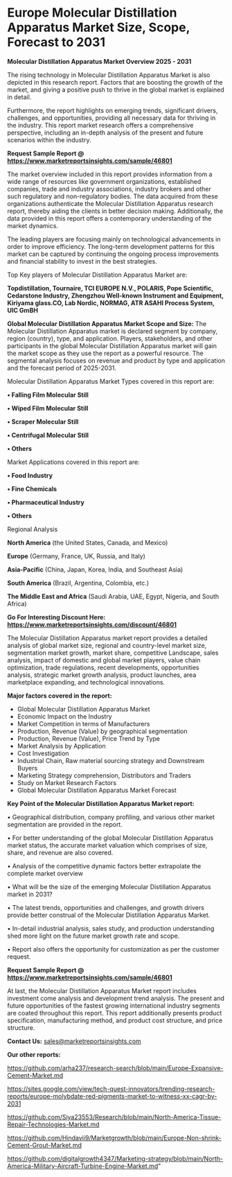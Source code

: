 # Europe Molecular Distillation Apparatus Market Size, Scope, Forecast to 2031

<Strong> Molecular Distillation Apparatus Market Overview 2025 - 2031</strong>

The rising technology in Molecular Distillation Apparatus Market is also depicted in this research report. Factors that are boosting the growth of the market, and giving a positive push to thrive in the global market is explained in detail.

Furthermore, the report highlights on emerging trends, significant drivers, challenges, and opportunities, providing all necessary data for thriving in the industry. This report market research offers a comprehensive perspective, including an in-depth analysis of the present and future scenarios within the industry.

<strong>Request Sample Report @ <a href=https://www.marketreportsinsights.com/sample/46801>https://www.marketreportsinsights.com/sample/46801</a></strong>

The market overview included in this report provides information from a wide range of resources like government organizations, established companies, trade and industry associations, industry brokers and other such regulatory and non-regulatory bodies. The data acquired from these organizations authenticate the Molecular Distillation Apparatus research report, thereby aiding the clients in better decision making. Additionally, the data provided in this report offers a contemporary understanding of the market dynamics.

The leading players are focusing mainly on technological advancements in order to improve efficiency. The long-term development patterns for this market can be captured by continuing the ongoing process improvements and financial stability to invest in the best strategies.

Top Key players of Molecular Distillation Apparatus Market are:

<strong>Topdistillation, Tournaire, TCI EUROPE N.V., POLARIS, Pope Scientific, Cedarstone Industry, Zhengzhou Well-known Instrument and Equipment, Kiriyama glass.CO, Lab Nordic, NORMAG, ATR ASAHI Process System, UIC GmBH</strong>

<strong><b>Global Molecular Distillation Apparatus Market Scope and Size:</b></strong>
The Molecular Distillation Apparatus market is declared segment by company, region (country), type, and application. Players, stakeholders, and other participants in the global Molecular Distillation Apparatus market will gain the market scope as they use the report as a powerful resource. The segmental analysis focuses on revenue and product by type and application and the forecast period of 2025-2031.

Molecular Distillation Apparatus Market Types covered in this report are:

<strong>•  Falling Film Molecular Still

•  Wiped Film Molecular Still

•  Scraper Molecular Still

•  Centrifugal Molecular Still

•  Others</strong>

Market Applications covered in this report are:

<strong>•  Food Industry

•  Fine Chemicals

•  Pharmaceutical Industry

•  Others</strong> 

Regional Analysis

<strong>North America</strong> (the United States, Canada, and Mexico)

<strong>Europe</strong> (Germany, France, UK, Russia, and Italy)

<strong>Asia-Pacific</strong> (China, Japan, Korea, India, and Southeast Asia)

<strong>South America</strong> (Brazil, Argentina, Colombia, etc.)

<strong>The Middle East and Africa</strong> (Saudi Arabia, UAE, Egypt, Nigeria, and South Africa)

<strong>Go For Interesting Discount Here: <a href=https://www.marketreportsinsights.com/discount/46801>https://www.marketreportsinsights.com/discount/46801</a></strong>

The Molecular Distillation Apparatus market report provides a detailed analysis of global market size, regional and country-level market size, segmentation market growth, market share, competitive Landscape, sales analysis, impact of domestic and global market players, value chain optimization, trade regulations, recent developments, opportunities analysis, strategic market growth analysis, product launches, area marketplace expanding, and technological innovations.

<strong><b>Major factors covered in the report:</b></strong>
<ul>
  <li>Global Molecular Distillation Apparatus Market </li>
  <li>Economic Impact on the Industry</li>
  <li>Market Competition in terms of Manufacturers</li>
  <li>Production, Revenue (Value) by geographical segmentation</li>
  <li>Production, Revenue (Value), Price Trend by Type</li>
  <li>Market Analysis by Application</li>
  <li>Cost Investigation</li>
  <li>Industrial Chain, Raw material sourcing strategy and Downstream Buyers</li>
  <li>Marketing Strategy comprehension, Distributors and Traders</li>
  <li>Study on Market Research Factors</li>
  <li>Global Molecular Distillation Apparatus Market Forecast</li>
</ul>

<strong><b>Key Point of the Molecular Distillation Apparatus Market report:</b></strong>

• Geographical distribution, company profiling, and various other market segmentation are provided in the report.

• For better understanding of the global Molecular Distillation Apparatus market status, the accurate market valuation which comprises of size, share, and revenue are also covered.

• Analysis of the competitive dynamic factors better extrapolate the complete market overview

• What will be the size of the emerging Molecular Distillation Apparatus market in 2031?

• The latest trends, opportunities and challenges, and growth drivers provide better construal of the Molecular Distillation Apparatus Market.

• In-detail industrial analysis, sales study, and production understanding shed more light on the future market growth rate and scope.

• Report also offers the opportunity for customization as per the customer request.

<strong>Request Sample Report @ <a href=https://www.marketreportsinsights.com/sample/46801>https://www.marketreportsinsights.com/sample/46801</a></strong>

At last, the Molecular Distillation Apparatus Market report includes investment come analysis and development trend analysis. The present and future opportunities of the fastest growing international industry segments are coated throughout this report. This report additionally presents product specification, manufacturing method, and product cost structure, and price structure.

<strong>Contact Us:</strong>
sales@marketreportsinsights.com

<strong>Our other reports:</strong>

<a href=https://github.com/arha237/research-search/blob/main/Europe-Expansive-Cement-Market.md>https://github.com/arha237/research-search/blob/main/Europe-Expansive-Cement-Market.md</a>

<a href=https://sites.google.com/view/tech-quest-innovators/trending-research-reports/europe-molybdate-red-pigments-market-to-witness-xx-cagr-by-2031>https://sites.google.com/view/tech-quest-innovators/trending-research-reports/europe-molybdate-red-pigments-market-to-witness-xx-cagr-by-2031</a>

<a href=https://github.com/Siya23553/Research/blob/main/North-America-Tissue-Repair-Technologies-Market.md>https://github.com/Siya23553/Research/blob/main/North-America-Tissue-Repair-Technologies-Market.md</a>

<a href=https://github.com/Hindavii9/Marketgrowth/blob/main/Europe-Non-shrink-Cement-Grout-Market.md>https://github.com/Hindavii9/Marketgrowth/blob/main/Europe-Non-shrink-Cement-Grout-Market.md</a>

<a href=https://github.com/digitalgrowth4347/Marketing-strategy/blob/main/North-America-Military-Aircraft-Turbine-Engine-Market.md>https://github.com/digitalgrowth4347/Marketing-strategy/blob/main/North-America-Military-Aircraft-Turbine-Engine-Market.md</a>"
